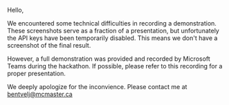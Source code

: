 Hello,

We encountered some technical difficulties in recording a demonstration. These screenshots serve as a fraction of a presentation,
but unfortunately the API keys have been temporarily disabled. This means we don't have a screenshot of the final result.

However, a full demonstration was provided and recorded by Microsoft Teams during the hackathon. If possible, please refer to this recording for a proper presentation.

We deeply apologize for the inconvience. Please contact me at bentvelj@mcmaster.ca
